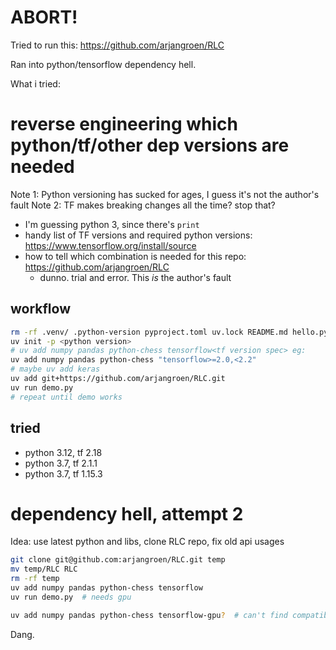 # ABORT!

Tried to run this: https://github.com/arjangroen/RLC

Ran into python/tensorflow dependency hell.

What i tried:

# reverse engineering which python/tf/other dep versions are needed
Note 1: Python versioning has sucked for ages, I guess it's not the author's fault
Note 2: TF makes breaking changes all the time? stop that?

- I'm guessing python 3, since there's `print`
- handy list of TF versions and required python versions: https://www.tensorflow.org/install/source
- how to tell which combination is needed for this repo: https://github.com/arjangroen/RLC
    - dunno. trial and error. This _is_ the author's fault

## workflow
```sh
rm -rf .venv/ .python-version pyproject.toml uv.lock README.md hello.py
uv init -p <python version>
# uv add numpy pandas python-chess tensorflow<tf version spec> eg:
uv add numpy pandas python-chess "tensorflow>=2.0,<2.2"
# maybe uv add keras
uv add git+https://github.com/arjangroen/RLC.git
uv run demo.py
# repeat until demo works
```

## tried
- python 3.12, tf 2.18
- python 3.7, tf 2.1.1
- python 3.7, tf 1.15.3


# dependency hell, attempt 2
Idea: use latest python and libs, clone RLC repo, fix old api usages

```sh
git clone git@github.com:arjangroen/RLC.git temp
mv temp/RLC RLC
rm -rf temp
uv add numpy pandas python-chess tensorflow
uv run demo.py  # needs gpu

uv add numpy pandas python-chess tensorflow-gpu?  # can't find compatible TF, piece of shit
```

Dang.
